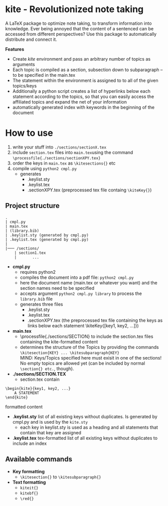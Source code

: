 # kite - Revolutionized note taking
A LaTeX package to optimize note taking, to transform information into knowledge.
Ever being annoyed that the content of a sentenced can be accessed from different perspectives?
Use this package to automatically distribute and connect it.  


**Features**

+ Create *kite* environment and pass an arbitrary number of topics as
  arguments
+ Each topic is compiled as a section, subsection down to subparagraph –
  to be specified in the main.tex
+ The statement within the environment is assigned to to all of the
  given topics/keys
+ Additionally a python script creates a list of hyperlinks below
  each statement according to the topics, so that you can easily
  access the affiliated topics and expand the net of your information
+ automatically generated index with keywords in the beginning of the document

# How to use

1. write your stuff into ```./sections/sectionX.tex```
2. include ```section.tex``` files into ```main.tex```using the command ```\processfile{./sections/sectionXPY.tex}```
3. order the keys in ```main.tex``` as ```\kitesections{}``` etc
4. compile using ```python2 cmpl.py```
	+ generates
		+ .keylist.sty
		+ .keylist.tex
		+ .sectionXPY.tex (preprocessed tex file containg ```\kiteKey{}```)

## Project structure

```
.
| cmpl.py
| main.tex
| (library.bib)
| .keylist.sty (generated by cmpl.py)
| .keylist.tex (generated by cmpl.py)
|
|─── /sections/
	| section1.tex
	|		...
```
+ __cmpl.py__
	+ requires python2
	+ compiles the document into a pdf file: ``` python2 cmpl.py ```
	+ here the document name (main.tex or whatever you want) and the section names need to be specified
	+ accepts argument ``` python2 cmpl.py library ``` to process the ```library.bib``` file
	+ generates three files
		+ .keylist.sty
		+ .keylist.tex
		+ .sectionXPY.tex (the preprocessed tex file containing the keys as links below each statement \kiteKey{[key1, key2, ...]})
+ __main.tex__
	+ \processfile{./sections/SECTION} to include the section.tex files containing the kite-formatted content
	+ determines the structure of the Topics by providing the commands ```\kitesection{KEY} ... \kitesubparagraph{KEY}```  
		MIND: Keys/Topics specified here must exisit in one of the sections! No empty topics are allowed yet (can be included by normal ```\section{} etc.```, though).
+ __./sections/SECTION.TEX__
	+ section.tex contain
```
\begin{kite}{key1, key2, ...}
	A STATEMENT
\end{kite}
```
formatted content
+ __.keylist.sty__ list of all existing keys without duplicates. Is generated by cmpl.py and is used by the ```kite.sty```
	+ each key in keylist.sty is used as a heading and all statements that
contain that key are assigned
+ __.keylist.tex__ tex-formatted list of all existing keys without duplicates to include an index

## Available commands

+ __Key formatting__
	+ ```\kitesection{}``` to ```\kitesubparagraph{}```
+ __Text formatting__
	+ ```kiteit{}```
	+ ```kitebf{}```
	+ ```\red{}```
